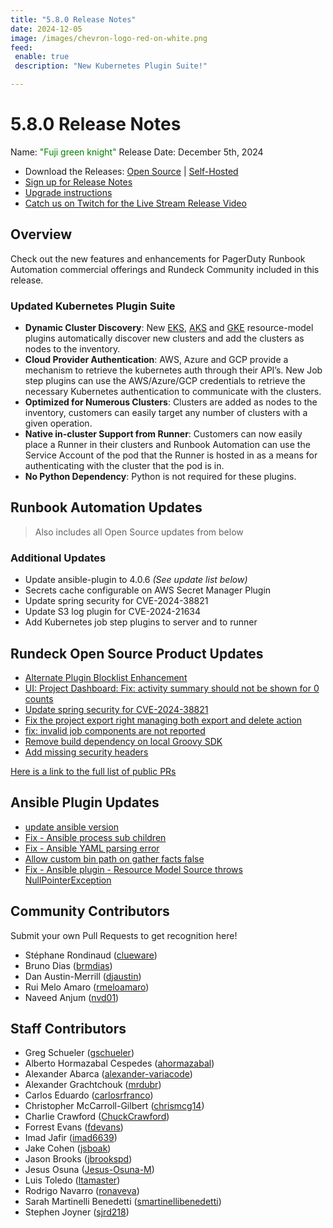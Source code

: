 ```yaml
---
title: "5.8.0 Release Notes"
date: 2024-12-05
image: /images/chevron-logo-red-on-white.png
feed:
 enable: true
 description: "New Kubernetes Plugin Suite!"

---
```


# 5.8.0 Release Notes

Name: <span style="color: green"><span class="glyphicon glyphicon-knight"></span> "Fuji green knight"</span>
Release Date: December 5th, 2024

- Download the Releases: [Open Source](https://www.rundeck.com/community-downloads/5.8.0) | [Self-Hosted](https://www.rundeck.com/enterprise-downloads/5.8.0)
- [Sign up for Release Notes](https://www.rundeck.com/release-notes-signup)
- [Upgrade instructions](/upgrading/index.md)
- [Catch us on Twitch for the Live Stream Release Video](https://www.twitch.tv/pagerduty)

## Overview

Check out the new features and enhancements for PagerDuty Runbook Automation commercial offerings and Rundeck Community included in this release.

### Updated Kubernetes Plugin Suite

- **Dynamic Cluster Discovery**: New [EKS](/manual/plugins/projects/resource-model-sources/aws-eks.md), [AKS](/manual/plugins/projects/resource-model-sources/azure-aks.md) and [GKE](/manual/plugins/projects/resource-model-sources/gcp-gke.md) resource-model plugins automatically discover new clusters and add the clusters as nodes to the inventory.
- **Cloud Provider Authentication**: AWS, Azure and GCP provide a mechanism to retrieve the kubernetes auth through their API’s. New Job step plugins can use the AWS/Azure/GCP credentials to retrieve the necessary Kubernetes authentication to communicate with the clusters.
- **Optimized for Numerous Clusters**: Clusters are added as nodes to the inventory, customers can easily target any number of clusters with a given operation.
- **Native in-cluster Support from Runner**: Customers can now easily place a Runner in their clusters and Runbook Automation can use the Service Account of the pod that the Runner is hosted in as a means for authenticating with the cluster that the pod is in.
- **No Python Dependency**: Python is not required for these plugins.

## Runbook Automation Updates

> Also includes all Open Source updates from below

### Additional Updates

* Update ansible-plugin to 4.0.6 _(See update list below)_
* Secrets cache configurable on AWS Secret Manager Plugin
* Update spring security for CVE-2024-38821
* Update S3 log plugin for CVE-2024-21634
* Add Kubernetes job step plugins to server and to runner


## Rundeck Open Source Product Updates

* [Alternate Plugin Blocklist Enhancement](https://github.com/rundeck/rundeck/pull/9432)
* [UI: Project Dashboard: Fix: activity summary should not be shown for 0 counts](https://github.com/rundeck/rundeck/pull/9428)
* [Update spring security for CVE-2024-38821](https://github.com/rundeck/rundeck/pull/9424)
* [Fix the project export right managing both export and delete action](https://github.com/rundeck/rundeck/pull/9415)
* [fix: invalid job components are not reported](https://github.com/rundeck/rundeck/pull/9394)
* [Remove build dependency on local Groovy SDK](https://github.com/rundeck/rundeck/pull/9389)
* [Add missing security headers](https://github.com/rundeck/rundeck/pull/9383)


[Here is a link to the full list of public PRs](https://github.com/rundeck/rundeck/pulls?q=is%3Apr+milestone%3A5.8.0+is%3Aclosed)

## Ansible Plugin Updates
* [update ansible version](https://github.com/rundeck-plugins/ansible-plugin/pull/403)
* [Fix - Ansible process sub children](https://github.com/rundeck-plugins/ansible-plugin/pull/400)
* [Fix - Ansible YAML parsing error](https://github.com/rundeck-plugins/ansible-plugin/pull/399)
* [Allow custom bin path on gather facts false](https://github.com/rundeck-plugins/ansible-plugin/pull/398)
* [Fix - Ansible plugin - Resource Model Source throws NullPointerException](https://github.com/rundeck-plugins/ansible-plugin/pull/397)


## Community Contributors

Submit your own Pull Requests to get recognition here!

* Stéphane Rondinaud ([clueware](https://github.com/clueware))
* Bruno Dias ([brmdias](https://github.com/brmdias))
* Dan Austin-Merrill ([djaustin](https://github.com/djaustin))
* Rui Melo Amaro ([rmeloamaro](https://github.com/rmeloamaro))
* Naveed Anjum ([nvd01](https://github.com/nvd01))

## Staff Contributors

* Greg Schueler ([gschueler](https://github.com/gschueler))
* Alberto Hormazabal Cespedes ([ahormazabal](https://github.com/ahormazabal))
* Alexander Abarca ([alexander-variacode](https://github.com/alexander-variacode))
* Alexander Grachtchouk ([mrdubr](https://github.com/mrdubr))
* Carlos Eduardo ([carlosrfranco](https://github.com/carlosrfranco))
* Christopher McCarroll-Gilbert ([chrismcg14](https://github.com/chrismcg14))
* Charlie Crawford ([ChuckCrawford](https://github.com/ChuckCrawford))
* Forrest Evans ([fdevans](https://github.com/fdevans))
* Imad Jafir ([imad6639](https://github.com/imad6639))
* Jake Cohen ([jsboak](https://github.com/jsboak))
* Jason Brooks ([jbrookspd](https://github.com/jbrookspd))
* Jesus Osuna ([Jesus-Osuna-M](https://github.com/Jesus-Osuna-M))
* Luis Toledo ([ltamaster](https://github.com/ltamaster))
* Rodrigo Navarro ([ronaveva](https://github.com/ronaveva))
* Sarah Martinelli Benedetti ([smartinellibenedetti](https://github.com/smartinellibenedetti))
* Stephen Joyner ([sjrd218](https://github.com/sjrd218))
